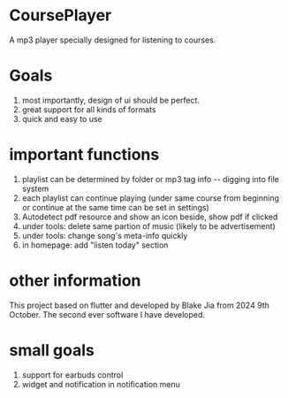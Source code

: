 # CoursePlayer
A mp3 player specially designed for listening to courses.

# Goals
1. most importantly, design of ui should be perfect.
2. great support for all kinds of formats
3. quick and easy to use

# important functions 
1. playlist can be determined by folder or mp3 tag info -- digging into file system
2. each playlist can continue playing (under same course from beginning or continue at the same time can be set in settings)
3. Autodetect pdf resource and show an icon beside, show pdf if clicked
4. under tools: delete same partion of music (likely to be advertisement)
5. under tools: change song's meta-info quickly
6. in homepage: add "listen today" section

# other information
This project based on flutter and developed by Blake Jia from 2024 9th October. The second ever software I have developed. 

# small goals
1. support for earbuds control 
2. widget and notification in notification menu